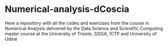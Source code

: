 # Numerical-analysis-dCoscia
Here a repository with all the codes and exercises from the course in Numerical Analysis delivered by the Data Science and Scientific Computing master course at the University of Trieste, SISSA, ICTP and University of Udine
